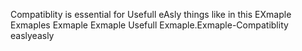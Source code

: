 Compatiblity is essential for Usefull
eAsly things like in this EXmaple
Exmaples Exmaple Exmaple Usefull Exmaple.Exmaple-Compatiblity
easlyeasly

